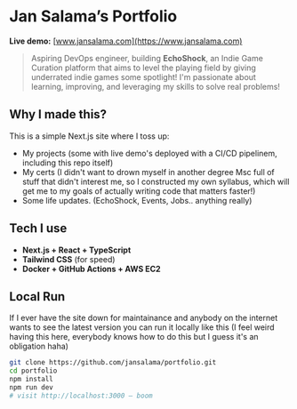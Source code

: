 # Jan Salama’s Portfolio 

**Live demo:** [www.jansalama.com](https://www.jansalama.com)

> Aspiring DevOps engineer, building **EchoShock**, an Indie Game Curation platform that aims to level the playing field by giving underrated indie games some spotlight! 
> I'm passionate about learning, improving, and leveraging my skills to solve real problems!

## Why I made this?
This is a simple Next.js site where I toss up:
- My projects (some with live demo's deployed with a CI/CD pipelinem, including this repo itself)
- My certs (I didn't want to drown myself in another degree Msc full of stuff that didn't interest me, so I constructed my own syllabus, which will get me to my goals of actually writing code that matters faster!)
- Some life updates. (EchoShock, Events, Jobs.. anything really)

## Tech I use
- **Next.js + React + TypeScript**  
- **Tailwind CSS** (for speed)   
- **Docker + GitHub Actions + AWS EC2** 

## Local Run

If I ever have the site down for maintainance and anybody on the internet wants to see the latest version you can run it locally like this (I feel weird having this here, everybody knows how to do this but I guess it's an obligation haha)

```bash
git clone https://github.com/jansalama/portfolio.git
cd portfolio
npm install
npm run dev
# visit http://localhost:3000 — boom

